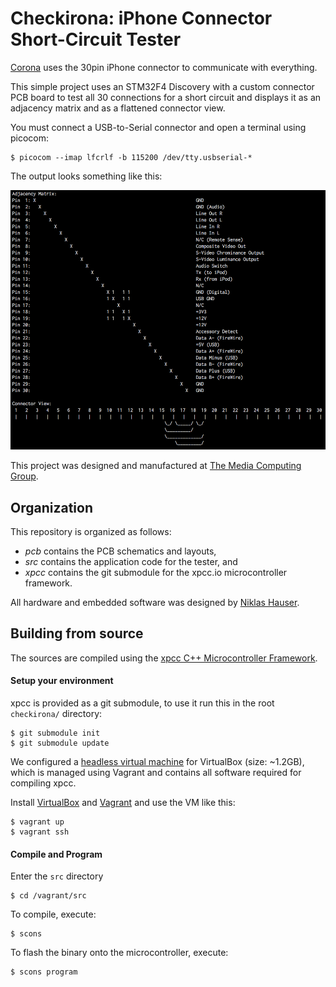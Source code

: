 # Checkirona: iPhone Connector Short-Circuit Tester

[Corona][corona] uses the 30pin iPhone connector to communicate with everything.

This simple project uses an STM32F4 Discovery with a custom connector PCB board to test all 30 connections for a short circuit and displays it as an adjacency matrix and as a flattened connector view.

You must connect a USB-to-Serial connector and open a terminal using picocom:

	$ picocom --imap lfcrlf -b 115200 /dev/tty.usbserial-*

The output looks something like this:

![image](screenshot.png)

This project was designed and manufactured at [The Media Computing Group][i10].


## Organization


This repository is organized as follows:

-	*pcb* contains the PCB schematics and layouts,
- 	*src* contains the application code for the tester, and
-	*xpcc* contains the git submodule for the xpcc.io microcontroller framework.

All hardware and embedded software was designed by [Niklas Hauser][hauser].

## Building from source

The sources are compiled using the [xpcc C++ Microcontroller Framework][xpcc].

#### Setup your environment

xpcc is provided as a git submodule, to use it run this in the root `checkirona/` directory:

	$ git submodule init
	$ git submodule update

We configured a [headless virtual machine][rca-vm] for VirtualBox (size: ~1.2GB), which
is managed using Vagrant and contains all software required for compiling xpcc.

Install [VirtualBox][] and [Vagrant][] and use the VM like this:

    $ vagrant up
    $ vagrant ssh

#### Compile and Program


Enter the `src` directory

	$ cd /vagrant/src

To compile, execute:

	$ scons

To flash the binary onto the microcontroller, execute:

	$ scons program


[i10]: http://hci.rwth-aachen.de
[corona]: http://hci.rwth-aachen.de/corona
[hauser]: http://hci.rwth-aachen.de/hauser

[xpcc]: http://xpcc.io
[virtualbox]: https://www.virtualbox.org/wiki/Downloads
[vagrant]: http://www.vagrantup.com/downloads.html
[rca-vm]: https://github.com/roboterclubaachen/rca-vm
